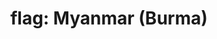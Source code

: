 ---
layout: flags
title: "flag: Myanmar (Burma)"
emoji: flag_myanmar_burma
permalink: 🇲🇲.html
image: assets/img/3moji/flag_myanmar_burma.png
---